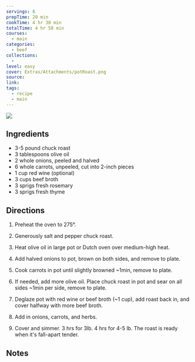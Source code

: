 ```yaml
---
servings: 6
prepTime: 20 min
cookTime: 4 hr 30 min
totalTime: 4 hr 50 min
courses:
  - main
categories:
  - beef
collections:
  -
level: easy
cover: Extras/Attachments/potRoast.png
source:
link:
tags:
  - recipe
  - main
---
```


![](Extras/Attachments/potRoast.png)


## Ingredients

- 3-5 pound chuck roast
- 3 tablespoons olive oil
- 2 whole onions, peeled and halved
- 6 whole carrots, unpeeled, cut into 2-inch pieces
- 1 cup red wine (optional)
- 3 cups beef broth
- 3 sprigs fresh rosemary
- 3 sprigs fresh thyme


## Directions

1. Preheat the oven to 275°.

2. Generously salt and pepper chuck roast.

3. Heat olive oil in large pot or Dutch oven over medium-high heat.

4. Add halved onions to pot, brown on both sides, and remove to plate.

5. Cook carrots in pot until slightly browned ~1min, remove to plate.

6. If needed, add more olive oil. Place chuck roast in pot and sear on all sides ~1min per side, remove to plate.

7. Deglaze pot with red wine or beef broth (~1 cup), add roast back in, and cover halfway with more beef broth.

8. Add in onions, carrots, and herbs.

9. Cover and simmer. 3 hrs for 3lb. 4 hrs for 4-5 lb. The roast is ready when it's fall-apart tender.


## Notes
